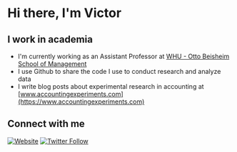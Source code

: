# Hi there, I'm Victor
## I work in academia
- I'm currently working as an Assistant Professor at [WHU - Otto Beisheim School of Management](https://www.whu.edu/en/faculty/victor-van-pelt/)
- I use Github to share the code I use to conduct research and analyze data
- I write blog posts about experimental research in accounting at [www.accountingexperiments.com](https://www.accountingexperiments.com)

## Connect with me
[![Website](https://img.shields.io/website?label=victorvanpelt.com&style=for-the-badge&url=https%3A%2F%2Fcodestackr.com)](https://victorvanpelt.com)
[![Twitter Follow](https://img.shields.io/twitter/follow/victorvanpelt?color=1DA1F2&logo=twitter&style=for-the-badge)](https://twitter.com/intent/follow?original_referer=https%3A%2F%2Fgithub.com%2FcodeSTACKr&screen_name=victorvanpelt)

